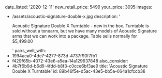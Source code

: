 date_listed: '2020-12-11'
new_retail_price: 5499
your_price: 3095
images:
  - /assets/acoustic-signature-double-x.jpg
description: '<p>Acoustic Signature Double X Turntable - new in the box. Turntable is sold without a tonearm, but we have many models of Acoustic Signature arms that we can work into a package. Table sells normally for $5,499.00&nbsp;&nbsp;</p>'
pairs_well_with:
  - 1994aca0-4de7-4277-873d-4737f90f7fb1
  - f429f65b-4072-43e6-a5ea-14a129937848
also_consider:
  - 4b7f6b9d-b6d9-4fdd-b8f3-c0cce6bf3ae9
title: 'Acoustic Signature Double X Turntable'
id: 89b46f5e-d5ac-43e5-bb5a-064a1cfccb38
